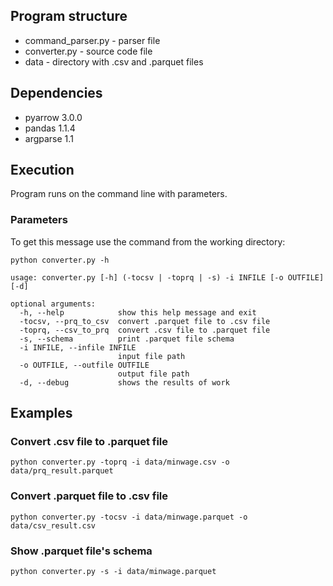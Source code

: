 ## Program structure

- command_parser.py - parser file
- converter.py - source code file
- data - directory with .csv and .parquet files

## Dependencies

- pyarrow 3.0.0
- pandas 1.1.4
- argparse 1.1

## Execution
Program runs on the command line with parameters.
### Parameters
To get this message use the command from the working directory:
```
python converter.py -h
```
```
usage: converter.py [-h] (-tocsv | -toprq | -s) -i INFILE [-o OUTFILE] [-d]

optional arguments:
  -h, --help            show this help message and exit
  -tocsv, --prq_to_csv  convert .parquet file to .csv file
  -toprq, --csv_to_prq  convert .csv file to .parquet file
  -s, --schema          print .parquet file schema
  -i INFILE, --infile INFILE
                        input file path
  -o OUTFILE, --outfile OUTFILE
                        output file path
  -d, --debug           shows the results of work
```

## Examples
### Convert .csv file to .parquet file
```
python converter.py -toprq -i data/minwage.csv -o data/prq_result.parquet
```
### Convert .parquet file to .csv file
```
python converter.py -tocsv -i data/minwage.parquet -o data/csv_result.csv
```
### Show .parquet file's schema
```
python converter.py -s -i data/minwage.parquet
```